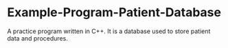 # Example-Program-Patient-Database

A practice program written in C++.  It is a database used to store patient data and procedures.
